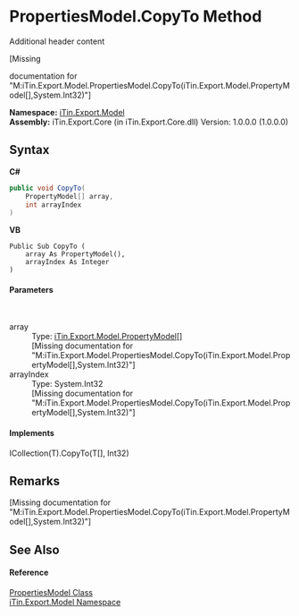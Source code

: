 # PropertiesModel.CopyTo Method 
Additional header content 

\[Missing <summary> documentation for "M:iTin.Export.Model.PropertiesModel.CopyTo(iTin.Export.Model.PropertyModel[],System.Int32)"\]

**Namespace:**&nbsp;<a href="N_iTin_Export_Model">iTin.Export.Model</a><br />**Assembly:**&nbsp;iTin.Export.Core (in iTin.Export.Core.dll) Version: 1.0.0.0 (1.0.0.0)

## Syntax

**C#**<br />
``` C#
public void CopyTo(
	PropertyModel[] array,
	int arrayIndex
)
```

**VB**<br />
``` VB
Public Sub CopyTo ( 
	array As PropertyModel(),
	arrayIndex As Integer
)
```


#### Parameters
&nbsp;<dl><dt>array</dt><dd>Type: <a href="T_iTin_Export_Model_PropertyModel">iTin.Export.Model.PropertyModel</a>[]<br />\[Missing <param name="array"/> documentation for "M:iTin.Export.Model.PropertiesModel.CopyTo(iTin.Export.Model.PropertyModel[],System.Int32)"\]</dd><dt>arrayIndex</dt><dd>Type: System.Int32<br />\[Missing <param name="arrayIndex"/> documentation for "M:iTin.Export.Model.PropertiesModel.CopyTo(iTin.Export.Model.PropertyModel[],System.Int32)"\]</dd></dl>

#### Implements
ICollection(T).CopyTo(T[], Int32)<br />

## Remarks
\[Missing <remarks> documentation for "M:iTin.Export.Model.PropertiesModel.CopyTo(iTin.Export.Model.PropertyModel[],System.Int32)"\]

## See Also


#### Reference
<a href="T_iTin_Export_Model_PropertiesModel">PropertiesModel Class</a><br /><a href="N_iTin_Export_Model">iTin.Export.Model Namespace</a><br />